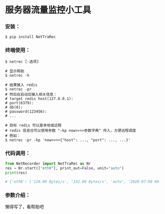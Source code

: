 服务器流量监控小工具
====

### 安装：  

```shell script
$ pip install NetTraRec
```

### 终端使用：  

```shell script
$ netrec [-选项]

# 显示帮助
$ netrec -h

# 结果推入 redis
$ netrec -pr
# 然后在启动后输入相关信息：
# target redis host(127.0.0.1): 
# port(6379): 
# db(0): 
# password(123456):
# ...

# 目标 redis 可以是本地或远程
# redis 信息也可以使用参数 "-kp now>>>>参数字典" 传入，方便远程调度
# 例如：
$ netrec -pr -kp 'now>>>>{"host": ..., "port": ..., ...}'
```

### 代码调用：  
```python
from NetRecorder import NetTraRec as Nr
res = Nr.start(["eth0"], print_out=False, unit="auto")
print(res)

# {'eth0': ['126.00 Bytes/s', '132.00 Bytes/s', 'auto', '2020-07-08 09:51:17']}
```

### 参数介绍：  
懒得写了，看帮助吧
